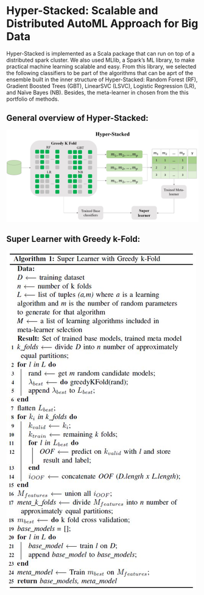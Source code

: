 # Hyper-Stacked: Scalable and Distributed AutoML Approach for Big Data

Hyper-Stacked is implemented as a Scala package that can run on top of a distributed spark cluster. We also used MLlib, a Spark’s ML library, to make practical machine learning scalable and easy. From this library, we selected the following classifiers to be part of the algorithms that can be aprt of the ensemble built in the inner structure of Hyper-Stacked: Random Forest (RF), Gradient Boosted Trees (GBT), LinearSVC (LSVC), Logistic Regression (LR), and Naïve Bayes (NB). Besides, the meta-learner in chosen from the this portfolio of methods.

## General overview of Hyper-Stacked:
![Alt text](https://github.com/jsebanaz90/Hyper-Stacked/blob/main/Supplementary%20documents/Hyper-Stacked_workflow.JPG)

## Super Learner with Greedy k-Fold:
![Alt text](https://github.com/jsebanaz90/Hyper-Stacked/blob/main/Supplementary%20documents/Hyper-Stacked_pseudocode.JPG)
